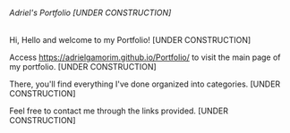 ###### Adriel's Portfolio [UNDER CONSTRUCTION]

Hi, Hello and welcome to my Portfolio! [UNDER CONSTRUCTION]

Access https://adrielgamorim.github.io/Portfolio/ to visit the main page of my portfolio. [UNDER CONSTRUCTION]

There, you'll find everything I've done organized into categories. [UNDER CONSTRUCTION]

Feel free to contact me through the links provided. [UNDER CONSTRUCTION]

